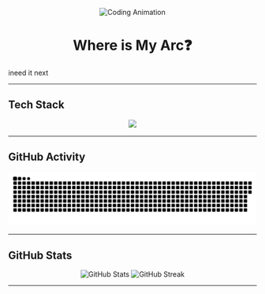<p align="center">
  <img src="https://media.giphy.com/media/qgQUggAC3Pfv687qPC/giphy.gif" width="300" alt="Coding Animation" />
</p>

<h1 align="center">Where is My Arc❓</h1> ineed it next




---

## Tech Stack
<p align="center">
  <img src="https://skillicons.dev/icons?i=c,cpp,python,js,ts,html,css,bootstrap,tailwind,react,redux,nextjs,vite,nodejs,express,nestjs,dotnet,graphql,npm,postman,git,github,jquery,sass,vercel,figma&perline=10" />
</p>


---
## GitHub Activity
<p align="center">
  <img src="https://raw.githubusercontent.com/devMohamed-Hassan/devMohamed-Hassan/output/github-snake-dark.svg" alt="GitHub Snake" />
</p>

---

## GitHub Stats
<p align="center">
  <img src="https://github-readme-stats.vercel.app/api?username=devMohamed-Hassan&show_icons=true&theme=radical&hide_title=true" alt="GitHub Stats" />
  <img src="https://github-readme-streak-stats.herokuapp.com/?user=devMohamed-Hassan&theme=radical" alt="GitHub Streak" />
</p>

---
